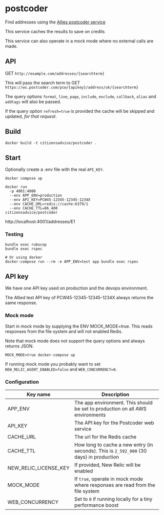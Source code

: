 # postcoder

Find addresses using the [Allies postcoder service](https://postcoder.com/docs/address-lookup/address)

This service caches the results to save on credits

This service can also operate in a mock mode where no external calls are made.

## API

GET `http://example.com/addresses/{searchterm}`

This will pass the search term to GET `https://ws.postcoder.com/pcw/{apikey}/address/uk/{searchterm}`

The query options `format`, `line`, `page`, `include`, `exclude`, `callback`, `alias` and `addtags` will also be passed.

If the query option `refresh=true` is provided the cache will be skipped and updated, _for that request_.

## Build

```
docker build -t citizensadvice/postcoder .
```

## Start

Optionally create a .env file with the real `API_KEY`.

```
docker compose up
```

```
docker run
  -p 4001:4000
  --env APP_ENV=production
  --env API_KEY=PCW45-12345-12345-1234X
  --env CACHE_URL=redis://cache:6379/1
  --env CACHE_TTL=86_400
citizensadvice/postcoder
```

http://localhost:4001/addresses/E1

### Testing

```
bundle exec rubocop
bundle exec rspec

# Or using docker
docker-compose run --rm -e APP_ENV=test app bundle exec rspec
```

## API key

We have one API key used on production and the devops environment.

The Allied test API key of PCW45-12345-12345-1234X always returns the same response.

### Mock mode

Start in mock mode by supplying the ENV MOCK_MODE=true. This reads responses from the file system and
will not enabled Redis.

Note that mock mode does not support the query options and always returns JSON.

```
MOCK_MODE=true docker-compose up
```

If running mock mode you probably want to set `NEW_RELIC_AGENT_ENABLED=false` and `WEB_CONCURRENCY=0`.

### Configuration

| Key name              | Description                                                                             |
| --------------------- | --------------------------------------------------------------------------------------- |
| APP_ENV               | The app environment. This should be set to production on all AWS environments           |
| API_KEY               | The API key for the Postcoder web service                                               |
| CACHE_URL             | The url for the Redis cache                                                             |
| CACHE_TTL             | How long to cache a new entry (in seconds). This is `2_592_000` (30 days) in production |
| NEW_RELIC_LICENSE_KEY | If provided, New Relic will be enabled                                                  |
| MOCK_MODE             | If `true`, operate in mock mode where responses are read from the file system           |
| WEB_CONCURRENCY       | Set to `0` if running locally for a tiny performance boost                              |
